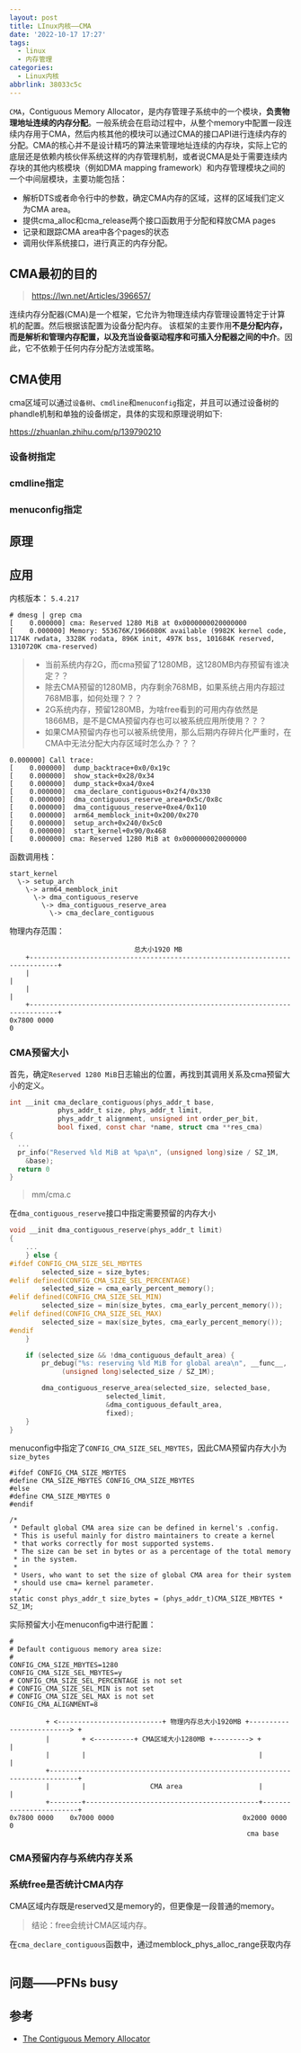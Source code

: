 ```yaml
---
layout: post
title: LInux内核——CMA
date: '2022-10-17 17:27'
tags:
  - linux
  - 内存管理
categories:
  - Linux内核
abbrlink: 38033c5c
---
```


`CMA`，Contiguous Memory Allocator，是内存管理子系统中的一个模块，**负责物理地址连续的内存分配**。一般系统会在启动过程中，从整个memory中配置一段连续内存用于CMA，然后内核其他的模块可以通过CMA的接口API进行连续内存的分配。CMA的核心并不是设计精巧的算法来管理地址连续的内存块，实际上它的底层还是依赖内核伙伴系统这样的内存管理机制，或者说CMA是处于需要连续内存块的其他内核模块（例如DMA mapping framework）和内存管理模块之间的一个中间层模块，主要功能包括：

- 解析DTS或者命令行中的参数，确定CMA内存的区域，这样的区域我们定义为CMA area。
- 提供cma_alloc和cma_release两个接口函数用于分配和释放CMA pages
- 记录和跟踪CMA area中各个pages的状态
- 调用伙伴系统接口，进行真正的内存分配。

<!--more-->

## CMA最初的目的

> https://lwn.net/Articles/396657/

连续内存分配器(CMA)是一个框架，它允许为物理连续内存管理设置特定于计算机的配置。然后根据该配置为设备分配内存。
该框架的主要作用**不是分配内存，而是解析和管理内存配置，以及充当设备驱动程序和可插入分配器之间的中介**。因此，它不依赖于任何内存分配方法或策略。


## CMA使用

cma区域可以通过`设备树`、`cmdline`和`menuconfig`指定，并且可以通过设备树的phandle机制和单独的设备绑定，具体的实现和原理说明如下:

https://zhuanlan.zhihu.com/p/139790210

### 设备树指定

### cmdline指定

### menuconfig指定


## 原理



## 应用

内核版本： `5.4.217`

```
# dmesg | grep cma
[    0.000000] cma: Reserved 1280 MiB at 0x0000000020000000
[    0.000000] Memory: 553676K/1966080K available (9982K kernel code, 1174K rwdata, 3328K rodata, 896K init, 497K bss, 101684K reserved, 1310720K cma-reserved)
```
> - 当前系统内存2G，而cma预留了1280MB，这1280MB内存预留有谁决定？？
> - 除去CMA预留的1280MB，内存剩余768MB，如果系统占用内存超过768MB事，如何处理？？？
> - 2G系统内存，预留1280MB，为啥free看到的可用内存依然是1866MB，是不是CMA预留内存也可以被系统应用所使用？？？
> - 如果CMA预留内存也可以被系统使用，那么后期内存碎片化严重时，在CMA中无法分配大内存区域时怎么办？？？

```
0.000000] Call trace:
[    0.000000]  dump_backtrace+0x0/0x19c
[    0.000000]  show_stack+0x28/0x34
[    0.000000]  dump_stack+0xa4/0xe4
[    0.000000]  cma_declare_contiguous+0x2f4/0x330
[    0.000000]  dma_contiguous_reserve_area+0x5c/0x8c
[    0.000000]  dma_contiguous_reserve+0xe4/0x110
[    0.000000]  arm64_memblock_init+0x200/0x270
[    0.000000]  setup_arch+0x240/0x5c0
[    0.000000]  start_kernel+0x90/0x468
[    0.000000] cma: Reserved 1280 MiB at 0x0000000020000000
```

函数调用栈：
```
start_kernel
  \-> setup_arch
    \-> arm64_memblock_init
      \-> dma_contiguous_reserve
        \-> dma_contiguous_reserve_area
          \-> cma_declare_contiguous
```

物理内存范围：
```
                               总大小1920 MB
    +-----------------------------------------------------------------------------+
    |                                                                             |
    |                                                                             |
    +-----------------------------------------------------------------------------+
0x7800 0000                                                                       0
```

### CMA预留大小

首先，确定`Reserved 1280 MiB`日志输出的位置，再找到其调用关系及cma预留大小的定义。

``` C
int __init cma_declare_contiguous(phys_addr_t base,             
            phys_addr_t size, phys_addr_t limit,                
            phys_addr_t alignment, unsigned int order_per_bit,  
            bool fixed, const char *name, struct cma **res_cma)
{                                                               
  ...
  pr_info("Reserved %ld MiB at %pa\n", (unsigned long)size / SZ_1M,
    &base);                                                      
  return 0
}
```
> mm/cma.c

在`dma_contiguous_reserve`接口中指定需要预留的内存大小

``` C
void __init dma_contiguous_reserve(phys_addr_t limit)                                                   
{                                                                               
    ...
    } else {                                                                    
#ifdef CONFIG_CMA_SIZE_SEL_MBYTES                                               
        selected_size = size_bytes;                                             
#elif defined(CONFIG_CMA_SIZE_SEL_PERCENTAGE)                                   
        selected_size = cma_early_percent_memory();                             
#elif defined(CONFIG_CMA_SIZE_SEL_MIN)                                          
        selected_size = min(size_bytes, cma_early_percent_memory());            
#elif defined(CONFIG_CMA_SIZE_SEL_MAX)                                          
        selected_size = max(size_bytes, cma_early_percent_memory());            
#endif                                                                          
    }                                                                           

    if (selected_size && !dma_contiguous_default_area) {                        
        pr_debug("%s: reserving %ld MiB for global area\n", __func__,           
             (unsigned long)selected_size / SZ_1M);                             

        dma_contiguous_reserve_area(selected_size, selected_base,               
                        selected_limit,                                         
                        &dma_contiguous_default_area,                           
                        fixed);                                                 
    }                                                                           
}                                                                               
```

menuconfig中指定了`CONFIG_CMA_SIZE_SEL_MBYTES`，因此CMA预留内存大小为`size_bytes`
```
#ifdef CONFIG_CMA_SIZE_MBYTES                   
#define CMA_SIZE_MBYTES CONFIG_CMA_SIZE_MBYTES  
#else                                           
#define CMA_SIZE_MBYTES 0                       
#endif                                          

/*                                                                            
 * Default global CMA area size can be defined in kernel's .config.           
 * This is useful mainly for distro maintainers to create a kernel            
 * that works correctly for most supported systems.                           
 * The size can be set in bytes or as a percentage of the total memory        
 * in the system.                                                             
 *                                                                            
 * Users, who want to set the size of global CMA area for their system        
 * should use cma= kernel parameter.                                          
 */                                                                           
static const phys_addr_t size_bytes = (phys_addr_t)CMA_SIZE_MBYTES * SZ_1M;
```

实际预留大小在menuconfig中进行配置：
```
#                                                   
# Default contiguous memory area size:              
#                                                   
CONFIG_CMA_SIZE_MBYTES=1280                         
CONFIG_CMA_SIZE_SEL_MBYTES=y                        
# CONFIG_CMA_SIZE_SEL_PERCENTAGE is not set         
# CONFIG_CMA_SIZE_SEL_MIN is not set                
# CONFIG_CMA_SIZE_SEL_MAX is not set                
CONFIG_CMA_ALIGNMENT=8                              
```

```
         + <--------------------------+ 物理内存总大小1920MB +-------------------------> +
         |        + <----------+ CMA区域大小1280MB +---------> +                        |
         |        |                                           |                        |
         +-----------------------------------------------------------------------------+
         |        |                CMA area                   |                        |
         +--------+-------------------------------------------+------------------------+
0x7800 0000    0x7000 0000                                0x2000 0000                  0
                                                           cma base
```

### CMA预留内存与系统内存关系


### 系统free是否统计CMA内存

CMA区域内存既是reserved又是memory的，但更像是一段普通的memory。

> 结论：free会统计CMA区域内存。

在`cma_declare_contiguous`函数中，通过memblock_phys_alloc_range获取内存

```

```



## 问题——PFNs busy


## 参考

- [The Contiguous Memory Allocator](https://lwn.net/Articles/396657/)
